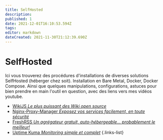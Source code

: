 ```yaml
---
title: SelfHosted
description: 
published: 1
date: 2021-12-01T16:10:53.594Z
tags: 
editor: markdown
dateCreated: 2021-11-30T21:12:39.690Z
---
```


# SelfHosted
Ici vous trouverez des procédures d'installations de diverses solutions SelfHosted (héberger chez soit). Installation en Bare Metal, Docker, Docker Compose. Ainsi que quelques manipulations, configurations, astuces pour bien prendre en main l'outil en question, avec des liens vers mes vidéos youtube.

- [WikiJS *Le plus puissant des Wiki open source*](/SelfHosted/WikiJS)
- [Nginx-Proxy-Manager *Exposez vos services facilement, en toute sécurité*](/SelfHosted/Nginx-Proxy-Manager)
- [FreshRSS *Un agrégateur gratuit, auto-hébergeable... probablement le meilleur!*](/SelfHosted/FreshRSS)
- [Uptime Kuma *Monitoring simple et complet*](/SelfHosted/Uptime-Kuma)
{.links-list}
